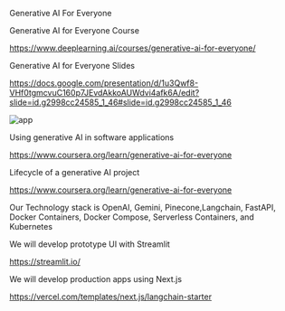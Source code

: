 Generative AI For Everyone

Generative AI for Everyone Course

https://www.deeplearning.ai/courses/generative-ai-for-everyone/


Generative AI for Everyone Slides

https://docs.google.com/presentation/d/1u3Qwf8-VHf0tgmcvuC160p7JEvdAkkoAUWdvi4afk6A/edit?slide=id.g2998cc24585_1_46#slide=id.g2998cc24585_1_46

<img src='../assets/app.png' alt='app'/>

Using generative AI in software applications

https://www.coursera.org/learn/generative-ai-for-everyone

Lifecycle of a generative AI project

https://www.coursera.org/learn/generative-ai-for-everyone

Our Technology stack is OpenAI, Gemini, Pinecone,Langchain, FastAPI, Docker Containers, Docker Compose, Serverless Containers, and Kubernetes

We will develop prototype UI with Streamlit

https://streamlit.io/

We will develop production apps using Next.js

https://vercel.com/templates/next.js/langchain-starter
